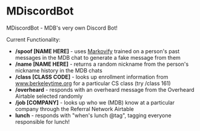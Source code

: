# MDiscordBot
MDiscordBot - MDB's very own Discord Bot!

Current Functionality:

- **/spoof [NAME HERE]** - uses [Markovify](https://github.com/jsvine/markovify) trained on a person's past messages in the MDB chat to generate a fake message from them
- **/name [NAME HERE]** - returns a random nickname from the person's nickname history in the MDB chats
- **/class [CLASS CODE]** - looks up enrollment information from www.berkeleytime.org for a particular CS class (try /class 161)
- **/overheard** - responds with an overheard message from the Overheard Airtable selected randomly
- **/job [COMPANY]** - looks up who we (MDB) know at a particular company through the Referral Network Airtable
- **lunch** - responds with "when's lunch @tag", tagging everyone responsible for lunch!
